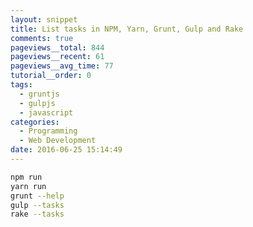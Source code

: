 ```yaml
---
layout: snippet
title: List tasks in NPM, Yarn, Grunt, Gulp and Rake
comments: true
pageviews__total: 844
pageviews__recent: 61
pageviews__avg_time: 77
tutorial__order: 0
tags:
  - gruntjs
  - gulpjs
  - javascript
categories:
  - Programming
  - Web Development
date: 2016-06-25 15:14:49
---
```


```bash
npm run
yarn run
grunt --help
gulp --tasks
rake --tasks
```
